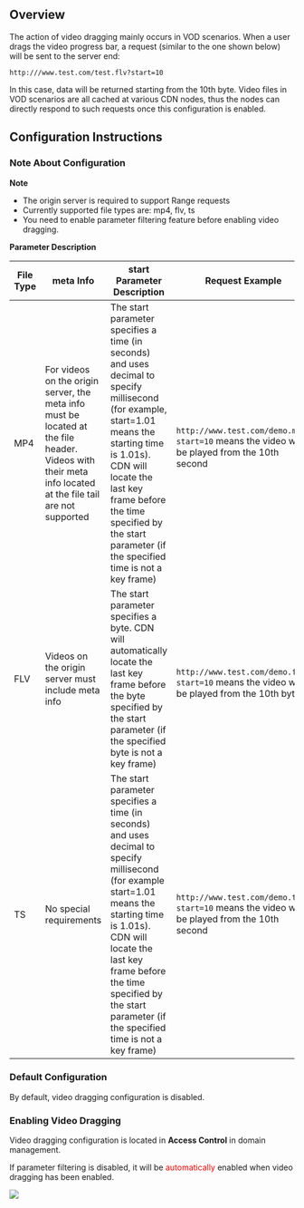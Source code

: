 ## Overview

The action of video dragging mainly occurs in VOD scenarios. When a user drags the video progress bar, a request (similar to the one shown below) will be sent to the server end:

```
http:///www.test.com/test.flv?start=10
```

In this case, data will be returned starting from the 10th byte. Video files in VOD scenarios are all cached at various CDN nodes, thus the nodes can directly respond to such requests once this configuration is enabled.


## Configuration Instructions

### Note About Configuration

**Note**
+ The origin server is required to support Range requests
+ Currently supported file types are: mp4, flv, ts
+ You need to enable parameter filtering feature before enabling video dragging.

**Parameter Description**

| File Type | meta Info                                | start Parameter Description              | Request Example                          |
| --------- | ---------------------------------------- | ---------------------------------------- | ---------------------------------------- |
| MP4       | For videos on the origin server, the meta info must be located at the file header. Videos with their meta info located at the file tail are not supported | The start parameter specifies a time (in seconds) and uses decimal to specify millisecond (for example, start=1.01 means the starting time is 1.01s). CDN will locate the last key frame before the time specified by the start parameter (if the specified time is not a key frame) | ``` http://www.test.com/demo.mp4?start=10``` means the video will be played from the 10th second |
| FLV       | Videos on the origin server must include meta info | The start parameter specifies a byte. CDN will automatically locate the last key frame before the byte specified by the start parameter (if the specified byte is not a key frame) | ``` http://www.test.com/demo.flv?start=10``` means the video will be played from the 10th byte |
| TS        | No special requirements                  | The start parameter specifies a time (in seconds) and uses decimal to specify millisecond (for example start=1.01 means the starting time is 1.01s). CDN will locate the last key frame before the time specified by the start parameter (if the specified time is not a key frame) | ```http://www.test.com/demo.ts?start=10``` means the video will be played from the 10th second |

### Default Configuration

By default, video dragging configuration is disabled.

### Enabling Video Dragging

Video dragging configuration is located in **Access Control** in domain management.

If parameter filtering is disabled, it will be <font color="red">automatically</font> enabled when video dragging has been enabled.

![](https://mc.qcloudimg.com/static/img/21ade68c0db893f9faf2a0d23a0a5fd0/1.png)


